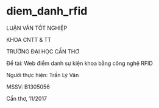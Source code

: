 # diem_danh_rfid
LUẬN VĂN TỐT NGHIỆP


KHOA CNTT & TT


TRƯỜNG ĐẠI HỌC CẦN THƠ


Đề tài: Web điểm danh sự kiện khoa bằng công nghệ RFID


Người thực hiện: Trần Lý Văn


MSSV: B1305056


Cần thơ, 11/2017